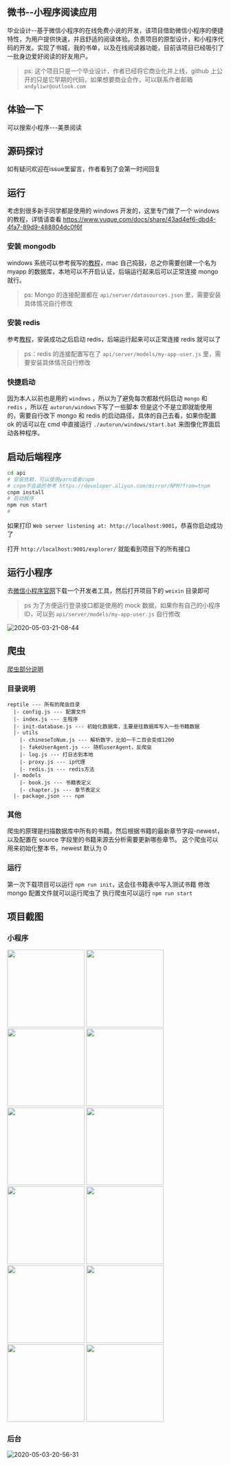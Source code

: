 ## **微书--小程序阅读应用**

毕业设计--基于微信小程序的在线免费小说的开发，该项目借助微信小程序的便捷特性，为用户提供快速，并且舒适的阅读体验。负责项目的原型设计，和小程序代码的开发。实现了书城，我的书单，以及在线阅读器功能，目前该项目已经吸引了一批身边爱好阅读的好友用户。

> ps: 这个项目只是一个毕业设计，作者已经将它商业化并上线，github 上公开的只是它早期的代码，如果想要商业合作，可以联系作者邮箱 `andyliwr@outlook.com`

## 体验一下

可以搜索小程序---美景阅读

## 源码探讨

如有疑问欢迎在issue里留言，作者看到了会第一时间回复

## 运行

考虑到很多新手同学都是使用的 windows 开发的，这里专门做了一个 windows 的教程，详情请查看 https://www.yuque.com/docs/share/43ad4ef6-dbd4-4fa7-89d9-488804dc0f6f

### 安装 mongodb

windows 系统可以参考我写的[教程](https://blog.csdn.net/u014374031/article/details/80268582)，mac 自己捣鼓，总之你需要创建一个名为 myapp 的数据库，本地可以不开启认证，后端运行起来后可以正常连接 mongo 就行。

> ps: Mongo 的连接配置都在 `api/server/datasources.json` 里，需要安装具体情况自行修改

### 安装 redis

参考[教程](https://www.runoob.com/redis/redis-install.html)，安装成功之后启动 redis，后端运行起来可以正常连接 redis 就可以了

> ps：redis 的连接配置写在了 `api/server/models/my-app-user.js` 里，需要安装具体情况自行修改

### 快捷启动

因为本人以前也是用的 `windows` ，所以为了避免每次都敲代码启动 `mongo` 和 `redis` ，所以在 `autorun/windows`下写了一些脚本
但是这个不是立即就能使用的，需要自行改下 mongo 和 redis 的启动路径，具体的自己去看，如果你配置 ok 的话可以在 cmd 中直接运行 `./autorun/windows/start.bat` 来图像化界面启动各种程序。

## 启动后端程序

```bash
cd api
# 安装依赖，可以使用yarn或者cnpm
# cnpm不会装的参考 https://developer.aliyun.com/mirror/NPM?from=tnpm
cnpm install
# 启动程序
npm run start
#
```

如果打印 `Web server listening at: http://localhost:9001`，恭喜你启动成功了

打开 `http://localhost:9001/explorer/` 就能看到项目下的所有接口

## 运行小程序

去[微信小程序官网](https://developers.weixin.qq.com/miniprogram/dev/devtools/download.html)下载一个开发者工具，然后打开项目下的 `weixin` 目录即可

> ps 为了方便运行登录接口都是使用的 mock 数据，如果你有自己的小程序 ID，可以到 `api/server/models/my-app-user.js` 自行修改

![2020-05-03-21-08-44](https://file.lantingshucheng.com/2020-05-03-21-08-44.png)

## 爬虫

[爬虫部分说明](https://github.com/Andyliwr/mbook/blob/develop/reptile/README.md)

### **目录说明**

```
reptile --- 所有的爬虫目录
  |- config.js --- 配置文件
  |- index.js --- 主程序
  |- init-database.js --- 初始化数据库，主要是往数据库写入一些书籍数据
  |- utils
    |- chineseToNum.js --- 解析数字，比如一千二百会变成1200
    |- fakeUserAgent.js --- 随机userAgent，反爬虫
    |- log.js --- 打日志到本地
    |- proxy.js --- ip代理
    |- redis.js --- redis方法
  |- models
    |- book.js --- 书籍表定义
    |- chapter.js --- 章节表定义
  |- package.json --- npm
```

### 其他

爬虫的原理是扫描数据库中所有的书籍，然后根据书籍的最新章节字段-newest，以及配置在 source 字段里的书籍来源去分析需要更新哪些章节。
这个爬虫可以用来初始化整本书，newest 默认为 0

### 运行

第一次下载项目可以运行 `npm run init`，这会往书籍表中写入测试书籍
修改 mongo 配置文件就可以运行爬虫了
执行爬虫可以运行 `npm run start`

## 项目截图

### 小程序

<div>
<img src="https://file.lantingshucheng.com/1521214550813.png" alt="" style="width: 180px; height: auto">
<img src="https://file.lantingshucheng.com/1521214553929.png" alt="" style="width: 180px; height: auto">
<img src="https://file.lantingshucheng.com/1521214558128.png" alt="" style="width: 180px; height: auto">
<img src="https://file.lantingshucheng.com/1521214565101.png" alt="" style="width: 180px; height: auto">
<img src="https://file.lantingshucheng.com/1521214567465.png" alt="" style="width: 180px; height: auto">
<img src="https://file.lantingshucheng.com/1521214571074.png" alt="" style="width: 180px; height: auto">
<img src="https://file.lantingshucheng.com/1521214572862.png" alt="" style="width: 180px; height: auto">
<img src="https://file.lantingshucheng.com/1521214576135.png" alt="" style="width: 180px; height: auto">
<img src="https://file.lantingshucheng.com/1521214578084.png" alt="" style="width: 180px; height: auto">
<img src="https://file.lantingshucheng.com/1521214580699.png" alt="" style="width: 180px; height: auto">
<img src="https://file.lantingshucheng.com/1521214583072.png" alt="" style="width: 180px; height: auto">
<img src="https://file.lantingshucheng.com/1521214585790.png" alt="" style="width: 180px; height: auto">
</div>

### 后台

![2020-05-03-20-56-31](https://file.lantingshucheng.com/2020-05-03-20-56-31.png)
